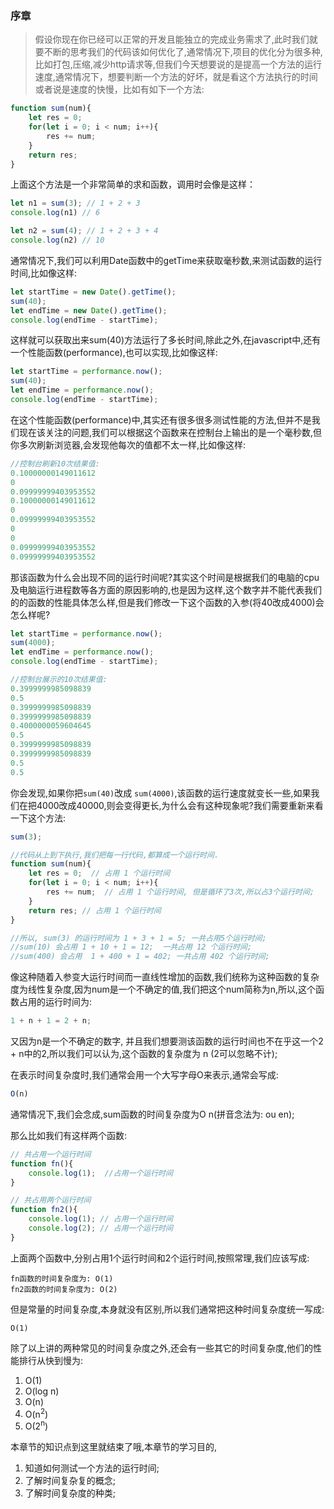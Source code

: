 ### 序章

> 假设你现在你已经可以正常的开发且能独立的完成业务需求了,此时我们就要不断的思考我们的代码该如何优化了,通常情况下,项目的优化分为很多种,比如打包,压缩,减少http请求等,但我们今天想要说的是提高一个方法的运行速度,通常情况下，想要判断一个方法的好坏，就是看这个方法执行的时间或者说是速度的快慢，比如有如下一个方法:

```javascript
function sum(num){
    let res = 0;
    for(let i = 0; i < num; i++){
        res += num;
    }
    return res;
}
```

上面这个方法是一个非常简单的求和函数，调用时会像是这样：

```javascript
let n1 = sum(3); // 1 + 2 + 3
console.log(n1) // 6 

let n2 = sum(4); // 1 + 2 + 3 + 4
console.log(n2) // 10
```

通常情况下,我们可以利用Date函数中的getTime来获取毫秒数,来测试函数的运行时间,比如像这样:

```javascript
let startTime = new Date().getTime();
sum(40);
let endTime = new Date().getTime();
console.log(endTime - startTime);
```

这样就可以获取出来sum(40)方法运行了多长时间,除此之外,在javascript中,还有一个性能函数(performance),也可以实现,比如像这样:

```javascript
let startTime = performance.now();
sum(40);
let endTime = performance.now();
console.log(endTime - startTime);
```

在这个性能函数(performance)中,其实还有很多很多测试性能的方法,但并不是我们现在该关注的问题,我们可以根据这个函数来在控制台上输出的是一个毫秒数,但你多次刷新浏览器,会发现他每次的值都不太一样,比如像这样:

```javascript
//控制台刷新10次结果值:
0.10000000149011612
0
0.09999999403953552
0.10000000149011612
0
0.09999999403953552
0
0
0.09999999403953552
0.09999999403953552
```

那该函数为什么会出现不同的运行时间呢?其实这个时间是根据我们的电脑的cpu及电脑运行进程数等各方面的原因影响的,也是因为这样,这个数字并不能代表我们的的函数的性能具体怎么样,但是我们修改一下这个函数的入参(将40改成4000)会怎么样呢?

```javascript
let startTime = performance.now();
sum(4000);
let endTime = performance.now();
console.log(endTime - startTime);

//控制台展示的10次结果值:
0.3999999985098839
0.5
0.3999999985098839
0.3999999985098839
0.4000000059604645
0.5
0.3999999985098839
0.3999999985098839
0.5
0.5
```

你会发现,如果你把<code>sum(40)</code>改成 <code>sum(4000)</code>,该函数的运行速度就变长一些,如果我们在把4000改成40000,则会变得更长,为什么会有这种现象呢?我们需要重新来看一下这个方法:

```javascript
sum(3);

//代码从上到下执行,我们把每一行代码,都算成一个运行时间.
function sum(num){
    let res = 0;  // 占用 1 个运行时间
    for(let i = 0; i < num; i++){
        res += num;  // 占用 1 个运行时间, 但是循环了3次,所以占3个运行时间;
    }
    return res; // 占用 1 个运行时间
}

//所以, sum(3) 的运行时间为 1 + 3 + 1 = 5; 一共占用5个运行时间;
//sum(10) 会占用 1 + 10 + 1 = 12;  一共占用 12 个运行时间;
//sum(400) 会占用  1 + 400 + 1 = 402; 一共占用 402 个运行时间;
```

像这种随着入参变大运行时间而一直线性增加的函数,我们统称为这种函数的复杂度为线性复杂度,因为num是一个不确定的值,我们把这个num简称为n,所以,这个函数占用的运行时间为:

```javascript
1 + n + 1 = 2 + n;
```

又因为n是一个不确定的数字, 并且我们想要测该函数的运行时间也不在乎这一个2 + n中的2,所以我们可以认为,这个函数的复杂度为 n (2可以忽略不计);

在表示时间复杂度时,我们通常会用一个大写字母O来表示,通常会写成:

```javascript
O(n)
```

通常情况下,我们会念成,sum函数的时间复杂度为O n(拼音念法为: ou en);

那么比如我们有这样两个函数:

```javascript
// 共占用一个运行时间
function fn(){
    console.log(1);  //占用一个运行时间
}

// 共占用两个运行时间
function fn2(){
    console.log(1); // 占用一个运行时间
    console.log(2); // 占用一个运行时间
}

```

上面两个函数中,分别占用1个运行时间和2个运行时间,按照常理,我们应该写成:

```
fn函数的时间复杂度为: O(1)
fn2函数的时间复杂度为: O(2)
```

但是常量的时间复杂度,本身就没有区别,所以我们通常把这种时间复杂度统一写成:

```
O(1)
```

除了以上讲的两种常见的时间复杂度之外,还会有一些其它的时间复杂度,他们的性能排行从快到慢为:

1. O(1)   
2. O(log n)
3. O(n)
4. O(n<sup>2</sup>)      
5. O(2<sup>n</sup>)

本章节的知识点到这里就结束了哦,本章节的学习目的,

1. 知道如何测试一个方法的运行时间;
2. 了解时间复杂复的概念;
3. 了解时间复杂度的种类;